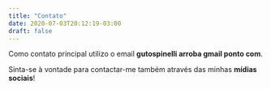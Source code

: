 ```yaml
---
title: "Contato"
date: 2020-07-03T20:12:19-03:00
draft: false
---
```


Como contato principal utilizo o email **gutospinelli arroba gmail ponto com**.

Sinta-se à vontade para contactar-me também através das minhas **mídias sociais**!